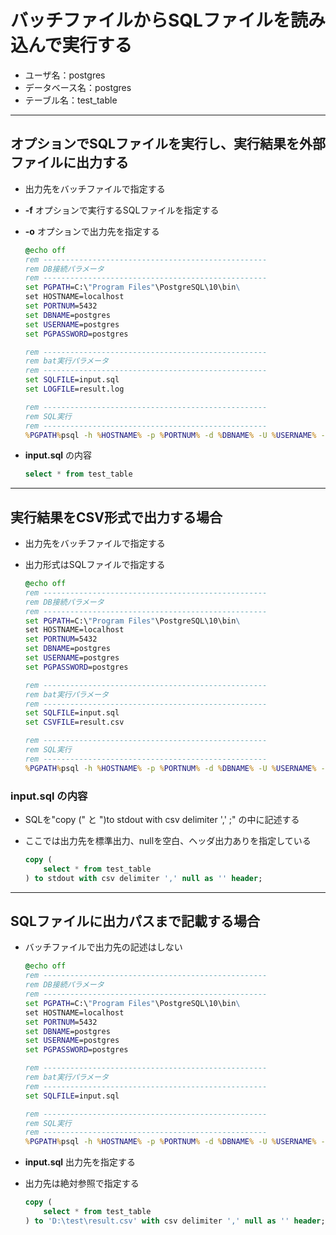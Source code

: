 # バッチファイルからSQLファイルを読み込んで実行する

* ユーザ名：postgres
* データベース名：postgres
* テーブル名：test_table

***

## オプションでSQLファイルを実行し、実行結果を外部ファイルに出力する

* 出力先をバッチファイルで指定する
* __-f__ オプションで実行するSQLファイルを指定する
* __-o__ オプションで出力先を指定する

  ```bat
  @echo off
  rem --------------------------------------------------
  rem DB接続パラメータ
  rem --------------------------------------------------
  set PGPATH=C:\"Program Files"\PostgreSQL\10\bin\
  set HOSTNAME=localhost
  set PORTNUM=5432
  set DBNAME=postgres
  set USERNAME=postgres
  set PGPASSWORD=postgres

  rem --------------------------------------------------
  rem bat実行パラメータ
  rem --------------------------------------------------
  set SQLFILE=input.sql
  set LOGFILE=result.log

  rem --------------------------------------------------
  rem SQL実行
  rem --------------------------------------------------
  %PGPATH%psql -h %HOSTNAME% -p %PORTNUM% -d %DBNAME% -U %USERNAME% -f %SQLFILE% -o %LOGFILE%
  ```

* __input.sql__ の内容

  ```sql
  select * from test_table
  ```

***

## 実行結果をCSV形式で出力する場合

* 出力先をバッチファイルで指定する
* 出力形式はSQLファイルで指定する

  ```bat
  @echo off
  rem --------------------------------------------------
  rem DB接続パラメータ
  rem --------------------------------------------------
  set PGPATH=C:\"Program Files"\PostgreSQL\10\bin\
  set HOSTNAME=localhost
  set PORTNUM=5432
  set DBNAME=postgres
  set USERNAME=postgres
  set PGPASSWORD=postgres

  rem --------------------------------------------------
  rem bat実行パラメータ
  rem --------------------------------------------------
  set SQLFILE=input.sql
  set CSVFILE=result.csv

  rem --------------------------------------------------
  rem SQL実行
  rem --------------------------------------------------
  %PGPATH%psql -h %HOSTNAME% -p %PORTNUM% -d %DBNAME% -U %USERNAME% -f %SQLFILE% -o %CSVFILE%
  ```

### __input.sql__ の内容

* SQLを"copy (" と ")to stdout with csv delimiter ',' ;" の中に記述する
* ここでは出力先を標準出力、nullを空白、ヘッダ出力ありを指定している

  ```sql
  copy (
      select * from test_table
  ) to stdout with csv delimiter ',' null as '' header;
  ```

***

## SQLファイルに出力パスまで記載する場合

* バッチファイルで出力先の記述はしない

  ```bat
  @echo off
  rem --------------------------------------------------
  rem DB接続パラメータ
  rem --------------------------------------------------
  set PGPATH=C:\"Program Files"\PostgreSQL\10\bin\
  set HOSTNAME=localhost
  set PORTNUM=5432
  set DBNAME=postgres
  set USERNAME=postgres
  set PGPASSWORD=postgres

  rem --------------------------------------------------
  rem bat実行パラメータ
  rem --------------------------------------------------
  set SQLFILE=input.sql

  rem --------------------------------------------------
  rem SQL実行
  rem --------------------------------------------------
  %PGPATH%psql -h %HOSTNAME% -p %PORTNUM% -d %DBNAME% -U %USERNAME% -f %SQLFILE%
  ```

* __input.sql__ 出力先を指定する
* 出力先は絶対参照で指定する

  ```sql
  copy (
      select * from test_table
  ) to 'D:\test\result.csv' with csv delimiter ',' null as '' header;
  ```
